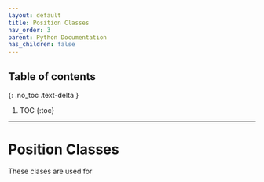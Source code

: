 ```yaml
---
layout: default
title: Position Classes
nav_order: 3
parent: Python Documentation 
has_children: false
---
```

## Table of contents
{: .no_toc .text-delta }

1. TOC
{:toc}
---
# Position Classes
These clases are used for 
